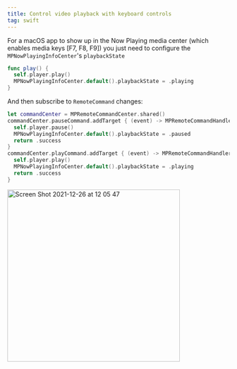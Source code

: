 ```yaml
---
title: Control video playback with keyboard controls
tag: swift
---
```


For a macOS app to show up in the Now Playing media center (which enables media keys [F7, F8, F9]) you just need to configure the `MPNowPlayingInfoCenter`'s `playbackState`

```swift
func play() {
  self.player.play()
  MPNowPlayingInfoCenter.default().playbackState = .playing
}
```

And then subscribe to `RemoteCommand` changes:

```swift
let commandCenter = MPRemoteCommandCenter.shared()
commandCenter.pauseCommand.addTarget { (event) -> MPRemoteCommandHandlerStatus in
  self.player.pause()
  MPNowPlayingInfoCenter.default().playbackState = .paused
  return .success
}
commandCenter.playCommand.addTarget { (event) -> MPRemoteCommandHandlerStatus in
  self.player.play()
  MPNowPlayingInfoCenter.default().playbackState = .playing
  return .success
}

```

<img width="391" alt="Screen Shot 2021-12-26 at 12 05 47" src="https://user-images.githubusercontent.com/1136388/147415269-a074067d-868e-456f-aa68-a031dab47fb0.png">
